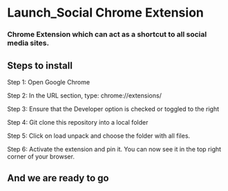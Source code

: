 # Launch_Social Chrome Extension

### Chrome Extension which can act as a shortcut to all social media sites.

## Steps to install

Step 1: Open Google Chrome

Step 2: In the URL section, type: chrome://extensions/

Step 3: Ensure that the Developer option is checked or toggled to the right

Step 4: Git clone this repository into a local folder

Step 5: Click on load unpack and choose the folder with all files.

Step 6: Activate the extension and pin it. You can now see it in the top right corner of your browser.


## And we are ready to go

